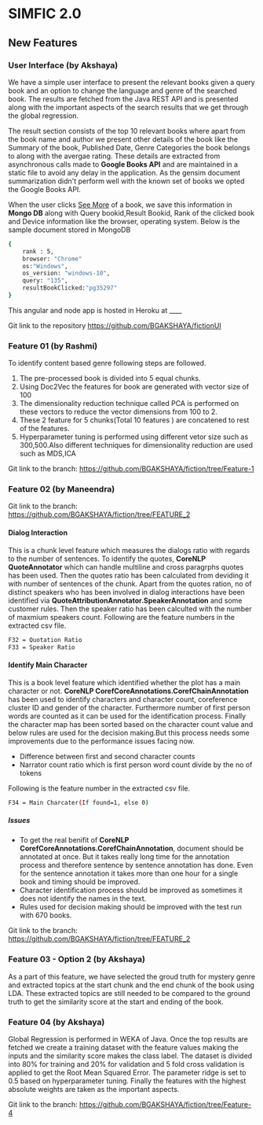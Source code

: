 # SIMFIC 2.0
## New Features
### User Interface (by Akshaya)
We have a simple user interface to present the relevant books given a query book and an option to change the language and genre of the searched book. The results are fetched from the Java REST API and is presented along with the important aspects of the search results that we get through the global regression.

The result section consists of the top 10 relevant books where apart from the book name and author we present other details of the book like the Summary of the book, Published Date, Genre Categories the book belongs to along with the avergae rating. These details are extracted from asynchronous calls made to **Google Books API** and are maintained in a static file to avoid any delay in the application. As the gensim document summarization didn't perform well with the known set of books we opted the Google Books API.

When the user clicks <u>See More</u> of a book, we save this information in **Mongo DB** along with Query bookid,Result Bookid, Rank of the clicked book and Device information like the browser, operating system. Below is the sample document stored in MongoDB
```sh
{
    rank : 5,
    browser: "Chrome"
    os:"Windows",
    os_version: "windows-10",
    query: "135",
    resultBookClicked:"pg35297"
}
```
This angular and node app is hosted in Heroku at ____

Git link to the repository
https://github.com/BGAKSHAYA/fictionUI

### Feature 01 (by Rashmi)
To identify content based genre following steps are followed.
1.	The pre-processed book is divided into 5 equal chunks.
2.	Using Doc2Vec the features for book are generated  with vector size of 100
3.	The dimensionality reduction technique called PCA is performed  on these vectors to reduce the vector dimensions from 100 to 2.
4.	These 2 feature for 5 chunks(Total 10 features ) are concatened to rest of the features.
5.	Hyperparameter tuning is performed using different vetor size such as 300,500.Also different techniques for dimensionality reduction are used such as MDS,ICA

Git link to the branch:
https://github.com/BGAKSHAYA/fiction/tree/Feature-1


### Feature 02 (by Maneendra)

Git link to the branch:
https://github.com/BGAKSHAYA/fiction/tree/FEATURE_2

#### Dialog Interaction
This is a chunk level feature which measures the dialogs ratio with regards to the number of sentences. To identify the quotes, **CoreNLP QuoteAnnotator** which can handle multiline and cross paragrphs quotes has been used. Then the quotes ratio has been calculated from deviding it with number of sentences of the chunk. Apart from the quotes ration, no of distinct speakers who has been involved in dialog interactions have been identified via **QuoteAttributionAnnotator.SpeakerAnnotation** and some customer rules. Then the speaker ratio has been calculted with the number of maxmium speakers count. Following are the feature numbers in the extracted csv file.

```sh
F32 = Quotation Ratio
F33 = Speaker Ratio
```
#### Identify Main Character

This is a book level feature which identified whether the plot has a main character or not. **CoreNLP CorefCoreAnnotations.CorefChainAnnotation** has been used to identify characters and character count, coreference cluster ID and gender of the character. Furthermore number of first person words are counted as it can be used for the identification process. Finally the character map has been sorted based on the character count value and below rules are used for the decision making.But this process needs some improvements due to the performance issues facing now.

- Difference between first and second character counts
- Narrator count ratio which is first person word count divide by the no of tokens

Following is the feature number in the extracted csv file.

```sh
F34 = Main Charcater(If found=1, else 0)
```

##### Issues
- To get the real benifit of **CoreNLP CorefCoreAnnotations.CorefChainAnnotation**, document should be annotated at once. But it takes really long time for the annotation process and therefore sentence by sentence annotation has done. Even for the sentence annotation it takes more than one hour for a single book and timing should be improved.
- Character identification process should be improved as sometimes it does not identify the names in the text.
- Rules used for decision making should be improved with the test run with 670 books.

Git link to the branch:
https://github.com/BGAKSHAYA/fiction/tree/FEATURE_2

### Feature 03 - Option 2 (by Akshaya)
As a part of this feature, we have selected the groud truth for mystery genre and extracted topics at the start chunk and the end chunk of the book using LDA. These extracted topics are still needed to be compared to the ground truth to get the similarity score at the start and ending of the book. 

### Feature 04 (by Akshaya)
Global Regression is performed in WEKA of Java. Once the top results are fetched we create a training dataset with the feature values making the inputs and the similarity score makes the class label. The dataset is divided into 80% for training and 20% for validation and 5 fold cross validation is applied to get the Root Mean Squared Error. The parameter ridge is set to 0.5 based on hyperparameter tuning. Finally the features with the highest absolute weights are taken as the important aspects. 

Git link to the branch: https://github.com/BGAKSHAYA/fiction/tree/Feature-4
